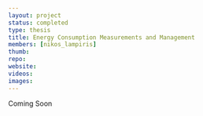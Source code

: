 ```yaml
---
layout: project
status: completed
type: thesis
title: Energy Consumption Measurements and Management
members: [nikos_lampiris]
thumb:
repo:
website:
videos:
images:
---
```

Coming Soon
